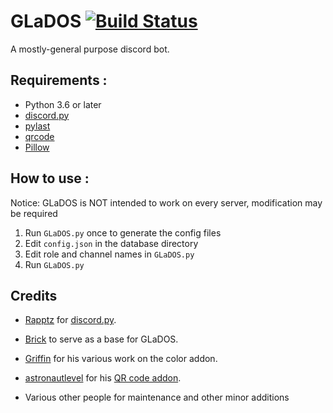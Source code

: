 # GLaDOS [![Build Status](https://travis-ci.com/T3CHNOLOG1C/GLaDOS.svg?branch=master)](https://travis-ci.com/T3CHNOLOG1C/GLaDOS)
A mostly-general purpose discord bot.

## Requirements :

- Python 3.6 or later
- [discord.py](https://github.com/Rapptz/discord.py/tree/rewrite)
- [pylast](https://github.com/pylast/pylast)
- [qrcode](https://github.com/lincolnloop/python-qrcode)
- [Pillow](https://github.com/python-pillow/Pillow)

## How to use :

Notice: GLaDOS is NOT intended to work on every server, modification may be required

1. Run `GLaDOS.py` once to generate the config files
2. Edit `config.json` in the database directory
3. Edit role and channel names in `GLaDOS.py`
4. Run `GLaDOS.py`

## Credits

- [Rapptz](https://github.com/Rapptz) for [discord.py](https://github.com/Rapptz/discord.py/tree/rewrite).

- [Brick](https://github.com/T3CHNOLOG1C/Brick) to serve as a base for GLaDOS.

- [Griffin](https://github.com/GriffinG1) for his various work on the color addon.

- [astronautlevel](https://github.com/astronautlevel2) for his [QR code addon](https://github.com/astronautlevel2/Discord-Cogs/blob/master/qrgen.py).

- Various other people for maintenance and other minor additions
